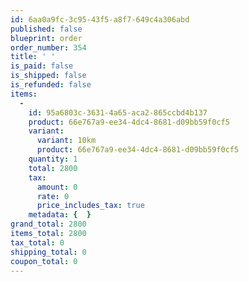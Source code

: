 ```yaml
---
id: 6aa0a9fc-3c95-43f5-a8f7-649c4a306abd
published: false
blueprint: order
order_number: 354
title: ' '
is_paid: false
is_shipped: false
is_refunded: false
items:
  -
    id: 95a6803c-3631-4a65-aca2-865ccbd4b137
    product: 66e767a9-ee34-4dc4-8681-d09bb59f0cf5
    variant:
      variant: 10km
      product: 66e767a9-ee34-4dc4-8681-d09bb59f0cf5
    quantity: 1
    total: 2800
    tax:
      amount: 0
      rate: 0
      price_includes_tax: true
    metadata: {  }
grand_total: 2800
items_total: 2800
tax_total: 0
shipping_total: 0
coupon_total: 0
---
```

